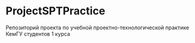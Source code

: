 # ProjectSPTPractice
Репозиторий проекта по учебной проектно-технологической практике КемГУ студентов 1 курса

